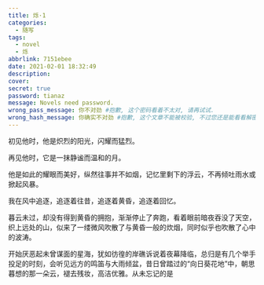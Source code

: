 ```yaml
---
title: 烁·1
categories:
  - 随写
tags:
  - novel
  - 烁
abbrlink: 7151ebee
date: 2021-02-01 18:32:49
description:
cover:
secret: true
password: tianaz
message: Novels need password.
wrong_pass_message: 你不对劲 #抱歉, 这个密码看着不太对, 请再试试.
wrong_hash_message: 你确实不对劲 #抱歉, 这个文章不能被校验, 不过您还是能看看解密后的内容.
---
```


初见他时，他是炽烈的阳光，闪耀而猛烈。

再见他时，它是一抹静谧而温和的月。

他是如此的耀眼而美好，纵然往事并不如烟，记忆里剩下的浮云，不再倾吐雨水或掀起风暴。



我在风中追逐，追逐着往昔，追逐着黄昏，追逐着回忆。

暮云未过，却没有得到黄昏的拥抱，渐渐停止了奔跑，看着眼前暗夜吞没了天空，织上远处的山，似来了一缕微风吹散了与黄昏一般的炊烟，同时似乎也吹散了心中的波涛。



开始厌恶起未曾谋面的星海，犹如彷徨的岸礁诉说着夜幕降临，总归是有几个举手投足的时刻，会听见远方的鸣笛与大雨倾盆，昔日曾踏过的“向日葵花地”中，朝思暮想的那一朵云，褪去残妆，高洁优雅。从未忘记的是